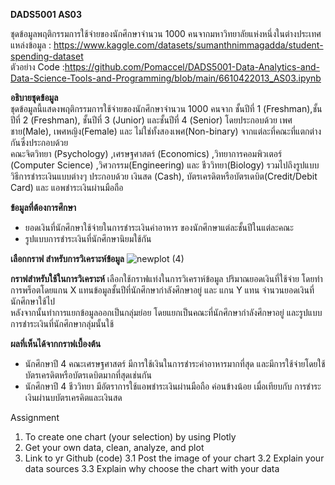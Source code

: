 **DADS5001 AS03**

ชุดข้อมูลพฤติกรรมการใช้จ่ายของนักศึกษาจำนวน 1000 คนจากมหาวิทยาลัยแห่งหนึ่งในต่างประเทศ  
แหล่งข้อมูล : https://www.kaggle.com/datasets/sumanthnimmagadda/student-spending-dataset  
ตัวอย่าง Code :https://github.com/Pomaccel/DADS5001-Data-Analytics-and-Data-Science-Tools-and-Programming/blob/main/6610422013_AS03.ipynb

**อธิบายชุดข้อมูล**  
ชุดข้อมูลนี้แสดงพฤติกรรมการใช้จ่ายของนักศึกษาจำนวน 1000 คนจาก ชั้นปีที่ 1 (Freshman),ชั้นปีที่ 2 (Freshman), ชั้นปีที่ 3 (Junior) และชั้นปีที่ 4 (Senior) โดยประกอบด้วย เพศชาย(Male), เพศหญิง(Female) และ ไม่ใช่ทั้งสองเพศ(Non-binary) จากแต่ละที่คณะที่แตกต่างกันซึ่งประกอบด้วย  
คณะจิตวิทยา (Psychology) ,เศรษฐศาสตร์ (Economics) ,วิทยาการคอมพิวเตอร์ (Computer Science) ,วิศวกรรม(Engineering) และ ชีววิทยา(Biology) รวมไปถึงรูปแบบวิธีการชำระเงินแบบต่างๆ ประกอบด้วย เงินสด (Cash), บัตรเครดิตหรือบัตรเดบิต(Credit/Debit Card) และ แอพชำระเงินผ่านมือถือ

**ข้อมูลที่ต้องการศึกษา**
- ยอดเงินที่นักศึกษาใช้จ่ายในการชำระเงินค่าอาหาร ของนักศึกษาแต่ละชั้นปีในแต่ละคณะ
- รูปแบบการชำระเงินที่นักศึกษานิยมใช้กัน

**เลือกกราฟ สำหรับการวิเคราะห์ข้อมูล**
![newplot (4)](https://github.com/Pomaccel/DADS5001-Data-Analytics-and-Data-Science-Tools-and-Programming/assets/158060569/7902496a-a459-48e6-8bbb-f304eef7e3ba)

**กราฟสำหรับใช้ในการวิเคราะห์**
เลือกใช้กราฟแท่งในการวิเคราห์ข้อมูล ปริมาณยอดเงินที่ใช้จ่าย โดยทำการพร็อตโดยแกน X แทนข้อมูลชั้นปีที่นักศึกษากำลังศึกษาอยู่ และ แกน Y แทน จำนวนยอดเงินที่นักศึกษาใช้ไป  
หลังจากนั้นทำการแยกข้อมูลออกเป็นกลุ่มย่อย โดยแยกเป็นคณะที่นักศึกษากำลังศึกษาอยู่ และรูปแบบการชำระเงินที่นักศึกษากลุ่มนั้นใช้

**ผลที่เห็นได้จากกราฟเบื้องต้น**
- นักศึกษาปี 4 คณะเศรษฐศาสตร์ มีการใช้เงินในการชำระค่าอาหารมากที่สุด และมีการใช้จ่ายโดยใช้บัตรเครดิตหรือบัตรเดบิตมากที่สุดเช่นกัน
- นักศึกษาปี 4 ชีววิทยา มีอัตราการใช้แอพชำระเงินผ่านมือถือ ค่อนข้างน้อย เมื่อเทียบกับ การชำระเงินผ่านบบัตรเครคิตและเงินสด 

Assignment
1. To create one chart (your selection) by using Plotly
2. Get your own data, clean, analyze, and plot
3. Link to yr Github (code)
   3.1 Post the image of your chart
   3.2 Explain your data sources
   3.3 Explain why choose the chart with your data
